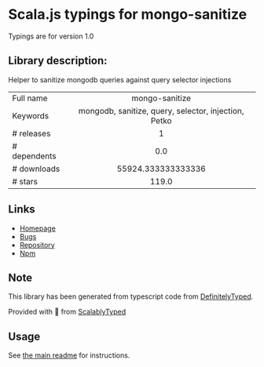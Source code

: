 
# Scala.js typings for mongo-sanitize

Typings are for version 1.0

## Library description:
Helper to sanitize mongodb queries against query selector injections

|                    |                 |
| ------------------ | :-------------: |
| Full name          | mongo-sanitize |
| Keywords           | mongodb, sanitize, query, selector, injection, Petko |
| # releases         | 1 |
| # dependents       | 0.0 |
| # downloads        | 55924.333333333336 |
| # stars            | 119.0 |

## Links
- [Homepage](https://github.com/vkarpov15/mongo-sanitize#readme)
- [Bugs](https://github.com/vkarpov15/mongo-sanitize/issues)
- [Repository](https://github.com/vkarpov15/mongo-sanitize)
- [Npm](https://www.npmjs.com/package/mongo-sanitize)
    


## Note
This library has been generated from typescript code from [DefinitelyTyped](https://definitelytyped.org).

Provided with :purple_heart: from [ScalablyTyped](https://github.com/oyvindberg/ScalablyTyped)

## Usage
See [the main readme](../../readme.md) for instructions.


